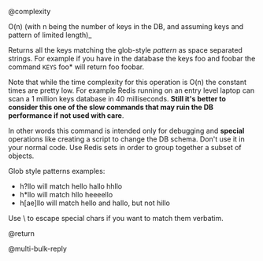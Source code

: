 @complexity

O(n) (with n being the number of keys in the DB, and assuming
keys and pattern of limited length)_

Returns all the keys matching the glob-style _pattern_ as
space separated strings. For example if you have in the
database the keys foo and foobar the command `KEYS` foo*
will return foo foobar.

Note that while the time complexity for this operation is O(n)
the constant times are pretty low. For example Redis running
on an entry level laptop can scan a 1 million keys database
in 40 milliseconds. **Still it's better to consider this one of
the slow commands that may ruin the DB performance if not used
with care**.

In other words this command is intended only for debugging and **special** operations like
creating a script to change the DB schema. Don't use it in your normal code. Use Redis
sets in order to group together a subset of objects.

Glob style patterns examples:

* h?llo will match hello hallo hhllo
* h*llo will match hllo heeeello
* h[ae]llo will match hello and hallo, but not hillo

Use \ to escape special chars if you want to match them verbatim.

@return

@multi-bulk-reply
